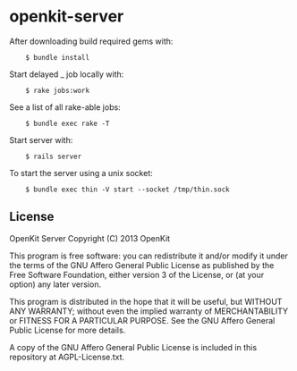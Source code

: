 openkit-server
===============

After downloading build required gems with:
```
	$ bundle install
```


Start delayed _ job locally with:
```
	$ rake jobs:work
```

See a list of all rake-able jobs:
```
	$ bundle exec rake -T
```

Start server with:
```
	$ rails server
```

To start the server using a unix socket:
```
	$ bundle exec thin -V start --socket /tmp/thin.sock
```

License
-------
OpenKit Server
Copyright (C) 2013 OpenKit

This program is free software: you can redistribute it and/or modify
it under the terms of the GNU Affero General Public License as
published by the Free Software Foundation, either version 3 of the
License, or (at your option) any later version.

This program is distributed in the hope that it will be useful,
but WITHOUT ANY WARRANTY; without even the implied warranty of
MERCHANTABILITY or FITNESS FOR A PARTICULAR PURPOSE.  See the
GNU Affero General Public License for more details.

A copy of the GNU Affero General Public License is included in this 
repository at AGPL-License.txt.
